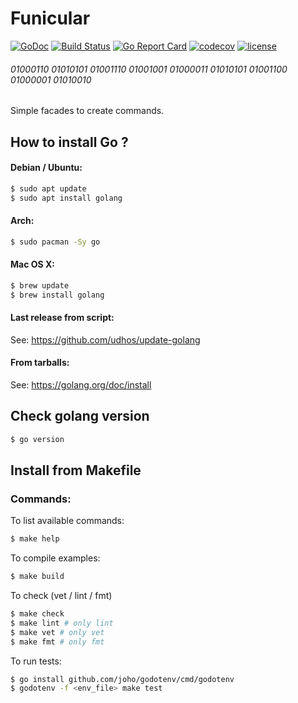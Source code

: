 # Funicular
[![GoDoc](https://godoc.org/github.com/buyco/funicular?status.svg)](http://godoc.org/github.com/buyco/funicular) [![Build Status](https://github.com/buyco/funicular/actions/workflows/test.yml/badge.svg?branch=master)](https://github.com/buyco/funicular/actions/workflows/test.yml) [![Go Report Card](https://goreportcard.com/badge/github.com/buyco/funicular)](https://goreportcard.com/report/github.com/buyco/funicular) [![codecov](https://codecov.io/gh/buyco/funicular/branch/master/graph/badge.svg?token=e3ewGpjHfO)](https://codecov.io/gh/buyco/funicular) [![license](https://img.shields.io/github/license/buyco/funicular.svg)](https://github.com/buyco/funicular/LICENSE)

###### 01000110 01010101 01001110 01001001 01000011 01010101 01001100 01000001 01010010

Simple facades to create commands.

## How to install Go ?

#### Debian / Ubuntu:
```bash
$ sudo apt update
$ sudo apt install golang
```

#### Arch:
```bash
$ sudo pacman -Sy go
```

#### Mac OS X:
```bash
$ brew update
$ brew install golang
```

#### Last release from script:
See: https://github.com/udhos/update-golang

#### From tarballs:
See: https://golang.org/doc/install


## Check golang version
```bash
$ go version
```

## Install from Makefile

### Commands:
To list available commands:
```bash
$ make help
```

To compile examples:
```bash
$ make build
```

To check (vet / lint / fmt)
```bash
$ make check
$ make lint # only lint
$ make vet # only vet
$ make fmt # only fmt
```

To run tests:
```bash
$ go install github.com/joho/godotenv/cmd/godotenv
$ godotenv -f <env_file> make test
```
